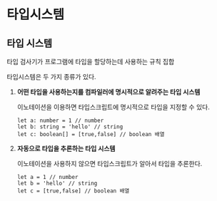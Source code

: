 # 타입시스템

## 타입 시스템

타입 검사기가 프로그램에 타입을 할당하는데 사용하는 규칙 집합

타입시스템은 두 가지 종류가 있다.

1. **어떤 타입을 사용하는지를 컴파일러에 명시적으로 알려주는 타입 시스템**

   이노테이션을 이용하면 타입스크립트에 명시적으로 타입을 지정할 수 있다.

   ```
   let a: number = 1 // number
   let b: string = 'hello' // string
   let c: boolean[] = [true,false] // boolean 배열
   ```

2. **자동으로 타입을 추론하는 타입 시스템**

   이노테이션을 사용하지 않으면 타입스크립트가 알아서 타입을 추론한다.

   ```
   let a = 1 // number
   let b = 'hello' // string
   let c = [true,false] // boolean 배열
   ```


